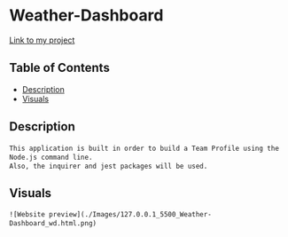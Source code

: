 # Weather-Dashboard
[Link to my project]()

## Table of Contents
- [Description](#description)
- [Visuals](#visuals)

## Description
    This application is built in order to build a Team Profile using the Node.js command line. 
    Also, the inquirer and jest packages will be used.

## Visuals
    ![Website preview](./Images/127.0.0.1_5500_Weather-Dashboard_wd.html.png)

